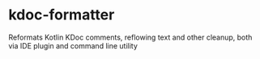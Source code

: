 # kdoc-formatter
Reformats Kotlin KDoc comments, reflowing text and other cleanup, both via IDE plugin and command line utility
